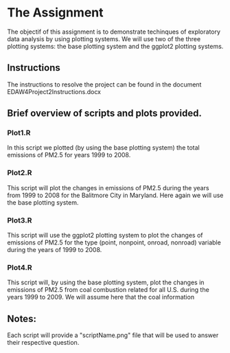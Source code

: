 # The Assignment
The objectif of this assignment is to demonstrate techinques of exploratory data analysis by using plotting systems.
We will use two of the three plotting systems: the base plotting system and the ggplot2 plotting systems.

## Instructions
The instructions to resolve the project can be found in the document EDAW4Project2Instructions.docx

## Brief overview of scripts and plots provided.

### Plot1.R
In this script we plotted (by using the base plotting system) the total emissions of PM2.5 for years 1999 to 2008.

### Plot2.R
This script will plot the changes in emissions of PM2.5 during the years from 1999 to 2008 for the Balitmore City in Maryland.
Here again we will use the base plotting system.

### Plot3.R
This script will use the ggplot2 plotting system to plot the changes of emissions of PM2.5 for the type (point, nonpoint, onroad, nonroad) variable during the years of 1999 to 2008.

### Plot4.R
This script will, by using the base plotting system, plot the changes in emissions of PM2.5 from coal combustion related for all U.S. during the years 1999 to 2009.
We will assume here that the coal information

## Notes:
Each script will provide a "scriptName.png" file that will be used to answer their respective question.

